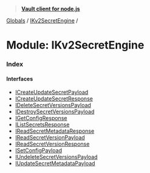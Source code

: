 > **[Vault client for node.js](../README.md)**

[Globals](../globals.md) / [IKv2SecretEngine](ikv2secretengine.md) /

# Module: IKv2SecretEngine

### Index

#### Interfaces

* [ICreateUpdateSecretPayload](../interfaces/ikv2secretengine.icreateupdatesecretpayload.md)
* [ICreateUpdateSecretResponse](../interfaces/ikv2secretengine.icreateupdatesecretresponse.md)
* [IDeleteSecretVersionsPayload](../interfaces/ikv2secretengine.ideletesecretversionspayload.md)
* [IDestroySecretVersionsPayload](../interfaces/ikv2secretengine.idestroysecretversionspayload.md)
* [IGetConfigResponse](../interfaces/ikv2secretengine.igetconfigresponse.md)
* [IListSecretsResponse](../interfaces/ikv2secretengine.ilistsecretsresponse.md)
* [IReadSecretMetadataResponse](../interfaces/ikv2secretengine.ireadsecretmetadataresponse.md)
* [IReadSecretVersionPayload](../interfaces/ikv2secretengine.ireadsecretversionpayload.md)
* [IReadSecretVersionResponse](../interfaces/ikv2secretengine.ireadsecretversionresponse.md)
* [ISetConfigPayload](../interfaces/ikv2secretengine.isetconfigpayload.md)
* [IUndeleteSecretVersionsPayload](../interfaces/ikv2secretengine.iundeletesecretversionspayload.md)
* [IUpdateSecretMetadataPayload](../interfaces/ikv2secretengine.iupdatesecretmetadatapayload.md)
